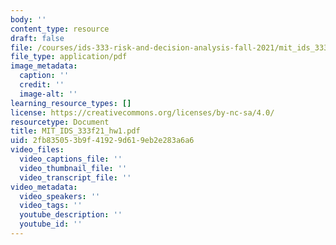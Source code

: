 ```yaml
---
body: ''
content_type: resource
draft: false
file: /courses/ids-333-risk-and-decision-analysis-fall-2021/mit_ids_333f21_hw1.pdf
file_type: application/pdf
image_metadata:
  caption: ''
  credit: ''
  image-alt: ''
learning_resource_types: []
license: https://creativecommons.org/licenses/by-nc-sa/4.0/
resourcetype: Document
title: MIT_IDS_333f21_hw1.pdf
uid: 2fb83505-3b9f-4192-9d61-9eb2e283a6a6
video_files:
  video_captions_file: ''
  video_thumbnail_file: ''
  video_transcript_file: ''
video_metadata:
  video_speakers: ''
  video_tags: ''
  youtube_description: ''
  youtube_id: ''
---
```

